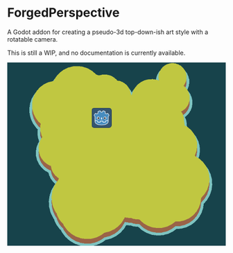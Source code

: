 # ForgedPerspective

A Godot addon for creating a pseudo-3d top-down-ish art style with a rotatable camera.

This is still a WIP, and no documentation is currently available.

![screenshot](https://github.com/tpillow/forged-godot-addons/blob/73cab7cf6ac100a22bacafe95e9c6699be61ce17/screenshots/day1.png)

